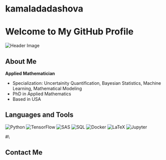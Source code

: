 # kamaladadashova

# Welcome to My GitHub Profile

![Header Image](https://yourimageurl.com/header.png)

## About Me

 **Applied Mathematician**
   - Specialization: Uncertainity Quantification, Bayesian Statistics, Machine Learning, Mathematical Modeling
   - PhD in Applied Mathematics
   - Based in USA

## Languages and Tools

![Python](https://img.shields.io/badge/Python-3776AB?style=flat&logo=python&logoColor=white)
![TensorFlow](https://img.shields.io/badge/TensorFlow-FF6F00?style=flat&logo=tensorflow&logoColor=white)
![SAS](https://img.shields.io/badge/SAS-006699?style=flat&logo=sas&logoColor=white)
![SQL](https://img.shields.io/badge/SQL-4479A1?style=flat&logo=sql&logoColor=white)
![Docker](https://img.shields.io/badge/Docker-2496ED?style=flat&logo=docker&logoColor=white)
![LaTeX](https://img.shields.io/badge/LaTeX-008080?style=flat&logo=latex&logoColor=white)
![Jupyter](https://img.shields.io/badge/Jupyter-F37626?style=flat&logo=jupyter&logoColor=white)

#\
## Contact Me


